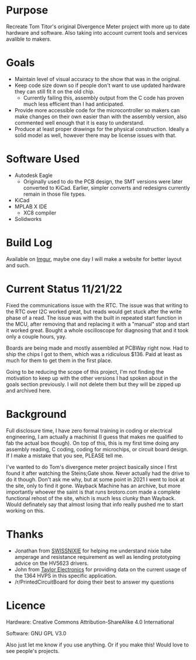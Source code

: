 # Purpose
Recreate Tom Titor's original Divergence Meter project with more up to date hardware and software. Also taking into account current tools and services avalible to makers.

# Goals
* Maintain level of visual accuracy to the show that was in the original.
* Keep code size down so if people don't want to use updated hardware they can still fit it on the old chip.
  * Currently failing this, assembly output from the C code has proven much less efficient than I had anticipated.
* Provide more accessible code for the microcontroller so makers can make changes on their own easier than with the assembly version, also commented well enough that it is easy to understand.
* Produce at least proper drawings for the physical construction. Ideally a solid model as well, however there may be license issues with that.

# Software Used
* Autodesk Eagle
  * Originally used to do the PCB design, the SMT versions were later converted to KiCad. Earlier, simpler converts and redesigns currently remain in those file types.
* KiCad
* MPLAB X IDE
  * XC8 compiler
* Solidworks

# Build Log
Available on [Imgur](https://imgur.com/a/QL4b4lS), maybe one day I will make a website for better layout and such.

# Current Status 11/21/22
Fixed the communications issue with the RTC. The issue was that writing to the RTC over I2C worked great, but reads would get stuck after the write phase of a read. The issue was with the built in repeated start function in the MCU, after removing that and replacing it with a "manual" stop and start it worked great. Bought a whole oscilloscope for diagnosing that and it took only a couple hours, yay.

Boards are being made and mostly assembled at PCBWay right now. Had to ship the chips I got to them, which was a ridiculous $136. Paid at least as much for them to get them in the first place.

Going to be reducing the scope of this project, I'm not finding the motivation to keep up with the other versions I had spoken about in the goals section previously. I will not delete them but they will be zipped up and archived here.

# Background
Full disclosure time, I have zero formal training in coding or electrical engineering, I am actually a machinist (I guess that makes me qualified to fab the actual box though). On top of this, this is my first time doing any assembly reading, C coding, coding for microchips, or circuit board design. If I make a mistake that you see, PLEASE tell me.

I've wanted to do Tom's divergence meter project basically since I first found it after watching the Steins;Gate show. Never actually had the drive to do it though. Don't ask me why, but at some point in 2021 I went to look at the site, only to find it gone. Wayback Machine has an archive, but more importantly whoever the saint is that runs brotoro.com made a complete functional rehost of the site, which is much less clunky than Wayback. Would definately say that almost losing that info really pushed me to start working on this.

# Thanks
* Jonathan from [SWISSNIXIE](http://www.swissnixie.com/) for helping me understand nixie tube amperage and resistance requirement as well as lending prototyping advice on the HV5623 drivers.
* John from [Taylor Electronics](https://www.shop-tes.com/) for providing data on the current usage of the 1364 HVPS in this specific application.
* /r/PrintedCircuitBoard for doing their best to answer my questions

# Licence
Hardware: Creative Commons Attribution-ShareAlike 4.0 International

Software: GNU GPL V3.0

Also just let me know if you use anything. Or if you make this! Would love to see people's projects.
